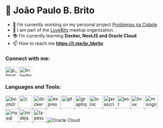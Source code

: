 # :cactus: João Paulo B. Brito
- 🔭 I’m currently working on my personal project [Problemas na Cidade](https://github.com/jpbbrito/problemas-cidade)
- :running: I am part of the [LoveBits](https://www.lovebits.dev/) meetup organization.
- :books: I’m currently learning **Docker, NestJS and Oracle Cloud**
- 📫 How to reach me **https://t.me/jp_bbrito**

<h3 align="left">Connect with me:</h3>
<p align="left">
<a href="https://codepen.io/jp_bbrito" target="blank"><img align="center" src="https://cdn.jsdelivr.net/npm/simple-icons@3.0.1/icons/codepen.svg" alt="jp_bbrito" height="30" width="40" /></a>
<a href="https://linkedin.com/in/joão-paulo-b-brito-7a3aa670" target="blank"><img align="center" src="https://cdn.jsdelivr.net/npm/simple-icons@3.0.1/icons/linkedin.svg" alt="linkedin.com/in/joão-paulo-b-brito-7a3aa670" height="30" width="40" /></a>
</p>
<link rel="stylesheet" href="https://cdn.jsdelivr.net/gh/devicons/devicon@v2.12.0/devicon.min.css">
<h3 align="left">Languages and Tools:</h3>
<p align="left"> <a href="https://angular.io" target="_blank"> <i class="devicon-angularjs-plain colored"></i> </a> <a href="https://getbootstrap.com" target="_blank"> <img src="https://devicons.github.io/devicon/devicon.git/icons/bootstrap/bootstrap-plain.svg" alt="bootstrap" width="40" height="40"/> </a> <a href="https://www.cprogramming.com/" target="_blank"> <img src="https://devicons.github.io/devicon/devicon.git/icons/c/c-original.svg" alt="c" width="40" height="40"/> </a> <a href="https://www.docker.com/" target="_blank"> <img src="https://devicons.github.io/devicon/devicon.git/icons/docker/docker-original-wordmark.svg" alt="docker" width="40" height="40"/> </a> <a href="https://expressjs.com" target="_blank"> <img src="https://devicons.github.io/devicon/devicon.git/icons/express/express-original-wordmark.svg" alt="express" width="40" height="40"/> </a> <a href="https://git-scm.com/" target="_blank"> <img src="https://www.vectorlogo.zone/logos/git-scm/git-scm-icon.svg" alt="git" width="40" height="40"/> </a> <a href="https://graphql.org" target="_blank"> <img src="https://www.vectorlogo.zone/logos/graphql/graphql-icon.svg" alt="graphql" width="40" height="40"/> </a> <a href="https://ionicframework.com" target="_blank"> <img src="https://upload.wikimedia.org/wikipedia/commons/d/d1/Ionic_Logo.svg" alt="ionic" width="40" height="40"/> </a> <a href="https://developer.mozilla.org/en-US/docs/Web/JavaScript" target="_blank"> <img src="https://devicons.github.io/devicon/devicon.git/icons/javascript/javascript-original.svg" alt="javascript" width="40" height="40"/> </a> <a href="https://jestjs.io" target="_blank"> <img src="https://www.vectorlogo.zone/logos/jestjsio/jestjsio-icon.svg" alt="jest" width="40" height="40"/> </a> <a href="https://www.linux.org/" target="_blank"> <img src="https://devicons.github.io/devicon/devicon.git/icons/linux/linux-original.svg" alt="linux" width="40" height="40"/> </a> <a href="https://www.mongodb.com/" target="_blank"> <img src="https://devicons.github.io/devicon/devicon.git/icons/mongodb/mongodb-original-wordmark.svg" alt="mongodb" width="40" height="40"/> </a> <a href="https://www.mysql.com/" target="_blank"> <img src="https://devicons.github.io/devicon/devicon.git/icons/mysql/mysql-original-wordmark.svg" alt="mysql" width="40" height="40"/> </a> <a href="https://nodejs.org" target="_blank"> <img src="https://devicons.github.io/devicon/devicon.git/icons/nodejs/nodejs-original-wordmark.svg" alt="nodejs" width="40" height="40"/> </a> <a href="https://www.typescriptlang.org/" target="_blank"> <img src="https://devicons.github.io/devicon/devicon.git/icons/typescript/typescript-original.svg" alt="typescript" width="40" height="40"/> </a> <a> <img src="https://camo.githubusercontent.com/deca829121c1b06d28378d48be3d4b1530fafaa7/68747470733a2f2f696d672e736869656c64732e696f2f62616467652f4f7261636c65253230436c6f75642d4638303030303f7374796c653d666c61742d737175617265266c6f676f3d6f7261636c65266c6f676f436f6c6f723d7768697465" alt="Oracle Cloud" data-canonical-src="https://img.shields.io/badge/Oracle%20Cloud-F80000?style=flat-square&amp;logo=oracle&amp;logoColor=white" style="max-width:100%;"> </a> </p> 
